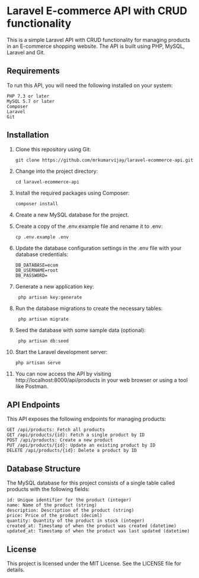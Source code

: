 
# Laravel E-commerce API with CRUD functionality

This is a simple Laravel API with CRUD functionality for managing products in an E-commerce shopping website. The API is built using PHP, MySQL, Laravel and Git.

## Requirements
To run this API, you will need the following installed on your system:

    PHP 7.3 or later
    MySQL 5.7 or later
    Composer
    Laravel
    Git
## Installation

1. Clone this repository using Git:

       git clone https://github.com/mrkumarvijay/laravel-ecommerce-api.git

2. Change into the project directory:

       cd laravel-ecommerce-api

3. Install the required packages using Composer:

       composer install

4. Create a new MySQL database for the project.

5. Create a copy of the .env.example file and rename it to .env:

       cp .env.example .env

6. Update the database configuration settings in the .env file with your database credentials:

       DB_DATABASE=ecom
       DB_USERNAME=root
       DB_PASSWORD=

7. Generate a new application key:

        php artisan key:generate

8. Run the database migrations to create the necessary tables:

        php artisan migrate

9. Seed the database with some sample data (optional):

        php artisan db:seed

10. Start the Laravel development server:

        php artisan serve

11. You can now access the API by visiting http://localhost:8000/api/products in your web browser or using a tool like Postman.

## API Endpoints

This API exposes the following endpoints for managing products:

    GET /api/products: Fetch all products
    GET /api/products/{id}: Fetch a single product by ID
    POST /api/products: Create a new product
    PUT /api/products/{id}: Update an existing product by ID
    DELETE /api/products/{id}: Delete a product by ID

## Database Structure

The MySQL database for this project consists of a single table called products with the following fields:

    id: Unique identifier for the product (integer)
    name: Name of the product (string)
    description: Description of the product (string)
    price: Price of the product (deciml)
    quantity: Quantity of the product in stock (integer)
    created_at: Timestamp of when the product was created (datetime)
    updated_at: Timestamp of when the product was last updated (datetime)

## License

This project is licensed under the MIT License. See the LICENSE file for details.
